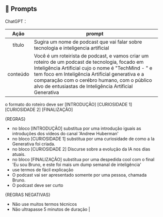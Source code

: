 ## 🧠 Prompts


ChatGPT：

|   Ação   | prompt                                                                                                                                                                                                                                                                         |
| :------: | ------------------------------------------------------------------------------------------------------------------------------------------------------------------------------------------------------------------------------------------------------------------------------ |
|  título  | Sugira um nome de podcast que vai falar sobre tecnologia e inteligencia artificial                                                        |
| conteúdo | Você é um roteirista de podcast, e vamos criar um  roteiro de um podcast de tecnologia, focado em Inteligência Artificial cujo o nome é "TechMind - " e tem foco em Inteligência Artificial generativa e a comparação com o cerébro humano,  com o público alvo de entusiastas de Inteligência Artificial Generativa

o formato do roteiro deve ser
[INTRODUÇÃO]
[CURIOSIDADE 1]
[CURIOSIDADE 2]
[FINALIZAÇÃO]

{REGRAS}

- no bloco [INTRODUÇÃO] substitua por uma introdução iguais as introduções dos vídeos do canal 'Andrew Huberman'
- no bloco [CURIOSIDADE 1] substitua por uma curiosidade de como a Ia Generativa foi criada.
- no bloco [CURIOSIDADE 2] Discurse sobre a evolução da IA nos dias atuais.
- no bloco [FINALIZAÇÃO] substitua por uma despedida cool com o final 'Eu sou Bruno, e este foi mais um dump semanal de inteligência'
- use termos de fácil explicação
- O podcast vai ser apresentado somente por uma pessoa, chamada Bruno.
- O podcast deve ser curto

{REGRAS NEGATIVAS}

- Não use muitos termos técnicos
- Não ultrapasse 5 minutos de duração |

